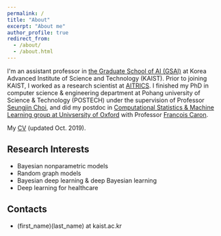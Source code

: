 ```yaml
---
permalink: /
title: "About"
excerpt: "About me"
author_profile: true
redirect_from:
  - /about/
  - /about.html
---
```

I'm an assistant professor in [the Graduate School of AI (GSAI)](http://gsai.kaist.ac.kr) at Korea Advanced Institute of Science and Technology (KAIST). 
Prior to joining KAIST, I worked as a research scientist at [AITRICS](https://www.aitrics.com). I finished my PhD in computer science & engineering department at Pohang university of Science & Technology (POSTECH) under the supervision of Professor [Seungjin Choi](http://mlg.postech.ac.kr/~seungjin/), and did my postdoc in [Computational Statistics & Machine Learning group at Univsersity of Oxford](http://csml.stats.ox.ac.uk) with
Professor [François Caron](http://www.stats.ox.ac.uk/~caron/).

My [CV](files/cv.pdf) (updated Oct. 2019).

## Research Interests
- Bayesian nonparametric models
- Random graph models
- Bayesian deep learning & deep Bayesian learning
- Deep learning for healthcare

## Contacts
- (first_name)(last_name) at kaist.ac.kr
